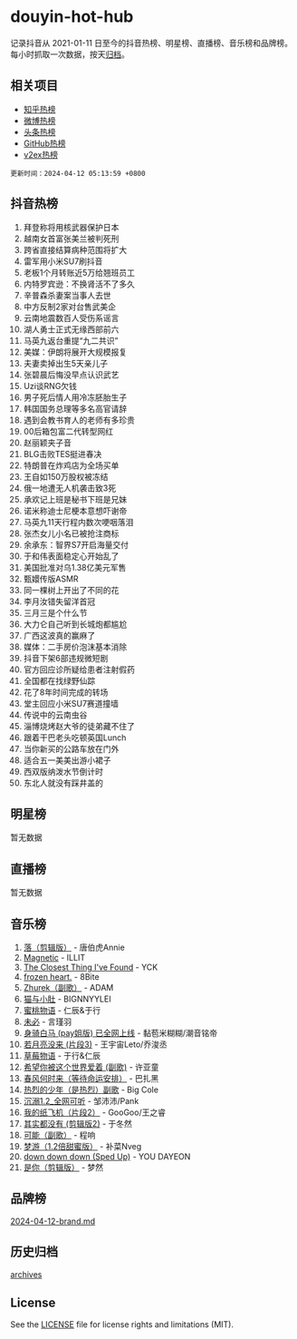 # douyin-hot-hub

记录抖音从 2021-01-11 日至今的抖音热榜、明星榜、直播榜、音乐榜和品牌榜。每小时抓取一次数据，按天[归档](archives)。

## 相关项目

- [知乎热榜](https://github.com/lonnyzhang423/zhihu-hot-hub)
- [微博热榜](https://github.com/lonnyzhang423/weibo-hot-hub)
- [头条热榜](https://github.com/lonnyzhang423/toutiao-hot-hub)
- [GitHub热榜](https://github.com/lonnyzhang423/github-hot-hub)
- [v2ex热榜](https://github.com/lonnyzhang423/v2ex-hot-hub)


`更新时间：2024-04-12 05:13:59 +0800`

## 抖音热榜

1. 拜登称将用核武器保护日本
1. 越南女首富张美兰被判死刑
1. 跨省直接结算病种范围将扩大
1. 雷军用小米SU7刷抖音
1. 老板1个月转账近5万给翘班员工
1. 内特罗宾逊：不换肾活不了多久
1. 辛普森杀妻案当事人去世
1. 中方反制2家对台售武美企
1. 云南地震数百人受伤系谣言
1. 湖人勇士正式无缘西部前六
1. 马英九返台重提“九二共识”
1. 美媒：伊朗将展开大规模报复
1. 夫妻卖掉出生5天亲儿子
1. 张碧晨后悔没早点认识武艺
1. Uzi谈RNG欠钱
1. 男子死后情人用冷冻胚胎生子
1. 韩国国务总理等多名高官请辞
1. 遇到会教书育人的老师有多珍贵
1. 00后箱包富二代转型网红
1. 赵丽颖夹子音
1. BLG击败TES挺进春决
1. 特朗普在炸鸡店为全场买单
1. 王自如150万股权被冻结
1. 俄一地遭无人机袭击致3死
1. 承欢记上班是秘书下班是兄妹
1. 诺米称迪士尼梗本意想吓谢帝
1. 马英九11天行程内数次哽咽落泪
1. 张杰女儿小名已被抢注商标
1. 余承东：智界S7开启海量交付
1. 于和伟表面稳定心开始乱了
1. 美国批准对乌1.38亿美元军售
1. 甄嬛传版ASMR
1. 同一棵树上开出了不同的花
1. 李月汝错失留洋首冠
1. 三月三是个什么节
1. 大力仑自己听到长城炮都尴尬
1. 广西这波真的赢麻了
1. 媒体：二手房价泡沫基本消除
1. 抖音下架6部违规微短剧
1. 官方回应诊所疑给患者注射假药
1. 全国都在找绿野仙踪
1. 花了8年时间完成的转场
1. 堂主回应小米SU7赛道撞墙
1. 传说中的云南虫谷
1. 淄博烧烤赵大爷的徒弟藏不住了
1. 跟着干巴老头吃顿英国Lunch
1. 当你新买的公路车放在门外
1. 适合五一美美出游小裙子
1. 西双版纳泼水节倒计时
1. 东北人就没有踩井盖的

## 明星榜

暂无数据

## 直播榜

暂无数据

## 音乐榜

1. [落（剪辑版）](https://sf5-hl-cdn-tos.douyinstatic.com/obj/tos-cn-ve-2774/o0h6HvN1BBbli9LtU3i5fQIleBQMF5Cg4TZmmC) - 唐伯虎Annie
1. [Magnetic](https://sf5-hl-cdn-tos.douyinstatic.com/obj/tos-cn-ve-2774/oAQCYdBNZfLACGDmVFAsfAtpy32tqErgQ3XgBN) - ILLIT
1. [The Closest Thing I've Found](https://sf5-hl-cdn-tos.douyinstatic.com/obj/tos-cn-ve-2774/514ab5d9146f4d2ca454b7adff8e5e4d) - YCK
1. [frozen heart.](https://sf5-hl-cdn-tos.douyinstatic.com/obj/tos-cn-ve-2774/oIIWJfyjIACZA9zQMtnJ6hQQhFC4vhCupoRBsO) - 8Bite
1. [Zhurek（副歌）](https://sf27-cdn-tos.douyinstatic.com/obj/tos-cn-ve-2774/ooQm8FBZQDlf0btEYgVpCcSCQfrdJGBEKZYBGS) - ADAM
1. [猫与小肚](https://sf5-hl-cdn-tos.douyinstatic.com/obj/tos-cn-ve-2774/osZeoClMECgK8DYl6VebABgbchEtPYQjZEnRtd) - BIGNNYYLEI
1. [蜜桃物语](https://sf5-hl-cdn-tos.douyinstatic.com/obj/tos-cn-ve-2774/oIhOSCZtIACtYU4XQkngiW9kCBfVD1Fz9IYeqL) - 仁辰&于行
1. [未必](https://sf5-hl-cdn-tos.douyinstatic.com/obj/tos-cn-ve-2774/ogntQMFnKQDZUgTCYuJgfLEtleYZZFxBQqhhFB) - 言瑾羽
1. [身骑白马 (pay姐版) 已全网上线](https://sf5-hl-cdn-tos.douyinstatic.com/obj/tos-cn-ve-2774/oQLO5ZgLsFkaDhdIIveF2zUCgfweY0gWaH4AQG) - 黏苞米糊糊/潮音铭帝
1. [若月亮没来 (片段3)](https://sf3-cdn-tos.douyinstatic.com/obj/tos-cn-ve-2774/okfyEUsGW1B1ovJi5JiN9IjvAT2lMwA054GoEB) - 王宇宙Leto/乔浚丞
1. [草莓物语](https://sf5-hl-cdn-tos.douyinstatic.com/obj/tos-cn-ve-2774/okynhJ7jEAIIZBfsLgYMEI8QC3WbQNN66RKzhT) - 于行&仁辰
1. [希望你被这个世界爱着 (副歌)](https://sf3-cdn-tos.douyinstatic.com/obj/tos-cn-ve-2774/oUHCmWQfZlE3QQBKBeD8rCFLpJzPgCpImhsxMt) - 许亚童
1. [春风何时来（等待命运安排）](https://sf6-cdn-tos.douyinstatic.com/obj/tos-cn-ve-2774/oICBNbD3gelMfB4WgiD1KI2jQtXZE2FgHLwtsl) - 巴扎黑
1. [热烈的少年（是热烈）副歌](https://sf3-cdn-tos.douyinstatic.com/obj/tos-cn-ve-2774/owVNI0CLDAUMtSz6TEYvfFBFL4UDFFhLfgK8fa) - Big Cole
1. [沉溺1.2_全网可听](https://sf5-hl-cdn-tos.douyinstatic.com/obj/tos-cn-ve-2774/ok2QoiBqsWAX9McZmWiI9gAB0EzwD4Xj6yfmtH) - 邹沛沛/Pank
1. [我的纸飞机（片段2）](https://sf3-cdn-tos.douyinstatic.com/obj/tos-cn-ve-2774/oM2ZrKcg2CD5AeRB2gkeXOFB1IxAGJdZPazYHf) - GooGoo/王之睿
1. [其实都没有 (剪辑版2)](https://sf6-cdn-tos.douyinstatic.com/obj/tos-cn-ve-2774/oEBNQenHZtBhxYjGgUDQk0BCHTigQafgFlbQ7k) - 于冬然
1. [可能（副歌）](https://sf5-hl-cdn-tos.douyinstatic.com/obj/tos-cn-ve-2774/cde1731888894259b333569393c2fb51) - 程响
1. [梦游（1.2倍甜蜜版）](https://sf5-hl-cdn-tos.douyinstatic.com/obj/tos-cn-ve-2774/o4gyAUm8hwufoEABmwVIiQtHsFuGzAEEWtNMzo) - 补菜Nveg
1. [down down down (Sped Up)](https://sf5-hl-cdn-tos.douyinstatic.com/obj/tos-cn-ve-2774/ow80iABiXIO9DsFwK6WeZKMaJRi3BPJAotDy8m) - YOU DAYEON
1. [是你（剪辑版）](https://sf5-hl-cdn-tos.douyinstatic.com/obj/tos-cn-ve-2774/46019dae783c4c969944217fe1cfafc4) - 梦然

## 品牌榜

[2024-04-12-brand.md](archives/2024-04-12-brand.md)

## 历史归档

[archives](archives)

## License

See the [LICENSE](LICENSE) file for license rights and limitations (MIT).
